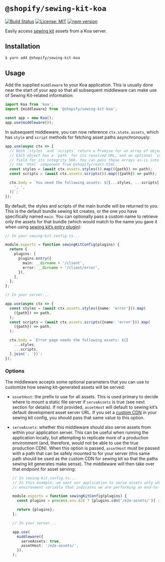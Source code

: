 # `@shopify/sewing-kit-koa`

[![Build Status](https://travis-ci.org/Shopify/quilt.svg?branch=master)](https://travis-ci.org/Shopify/quilt)
[![License: MIT](https://img.shields.io/badge/License-MIT-green.svg)](LICENSE.md) [![npm version](https://badge.fury.io/js/%40shopify%2Fsewing-kit-koa.svg)](https://badge.fury.io/js/%40shopify%2Fsewing-kit-koa.svg)

Easily access [sewing kit](https://github.com/Shopify/sewing-kit) assets from a Koa server.

## Installation

```bash
$ yarn add @shopify/sewing-kit-koa
```

## Usage

Add the supplied `middleware` to your Koa application. This is usually done near the start of your app so that all subsequent middleware can make use of Sewing Kit-related information:

```ts
import Koa from 'koa';
import {middleware} from '@shopify/sewing-kit-koa';

const app = new Koa();
app.use(middleware());
```

In subsequent middleware, you can now reference `ctx.state.assets`, which has `style` and `script` methods for fetching asset paths asynchronously:

```ts
app.use(async ctx => {
  // Both `styles` and `scripts` return a Promise for an array of objects.
  // Each object has a `path` for its resolved URL, and an optional `integrity`
  // field for its integrity SHA. You can pass these arrays as-is into
  // the `Html` component from @shopify/react-html.
  const styles = (await ctx.assets.styles()).map(({path}) => path);
  const scripts = (await ctx.assets.scripts()).map(({path}) => path);

  ctx.body = `You need the following assets: ${[...styles, ...scripts].join(
    ', ',
  )}`;
});
```

By default, the styles and scripts of the main bundle will be returned to you. This is the default bundle sewing kit creates, or the one you have specifically named `main`. You can optionally pass a custom name to retrieve only the assets for that bundle (which would match to the name you gave it when using [sewing kit’s entry plugin](https://github.com/Shopify/sewing-kit/blob/master/docs/plugins/entry.md)):

```ts
// In your sewing-kit.config.ts...

module.exports = function sewingKitConfig(plugins) {
  return {
    plugins: [
      plugins.entry({
        main: __dirname + '/client',
        error: __dirname + '/client/error',
      }),
    ],
  };
};
```

```ts
// In your server...

app.use(async ctx => {
  const styles = (await ctx.assets.styles({name: 'error'})).map(
    ({path}) => path,
  );
  const scripts = (await ctx.assets.scripts({name: 'error'})).map(
    ({path}) => path,
  );

  ctx.body = `Error page needs the following assets: ${[
    ...styles,
    ...scripts,
  ].join(', ')}`;
});
```

### Options

The middleware accepts some optional parameters that you can use to customize how sewing kit-generated assets will be served:

- `assetHost`: the prefix to use for all assets. This is used primary to decide where to mount a static file server if `serveAssets` is true (see next section for details). If not provided, `assetHost` will default to sewing kit’s default development asset server URL. If you set a [custom CDN](https://github.com/Shopify/sewing-kit/blob/master/docs/plugins/cdn.md) in your sewing kit config, you should pass that same value to this option.

- `serveAssets`: whether this middleware should also serve assets from within your application server. This can be useful when running the application locally, but attempting to replicate more of a production environment (and, therefore, would not be able to use the true production CDN). When this option is passed, `assetHost` must be passed with a path that can be safely mounted to for your server (this same path should be used as the custom CDN for sewing kit so that the paths sewing kit generates make sense). The middleware will then take over that endpoint for asset serving:

  ```ts
  // In sewing-kit.config.ts...
  // In this example, we want our application to serve assets only when we pass an
  // environment variable that indicates we are performing an end-to-end test.

  module.exports = function sewingKitConfig(plugins) {
    const plugins = process.env.E2E ? [plugins.cdn('/e2e-assets/')] : [];

    return {plugins};
  };
  ```

  ```ts
  // In your server...

  app.use(
    middleware({
      serveAssets: true,
      assetHost: '/e2e-assets/',
    }),
  );
  ```
